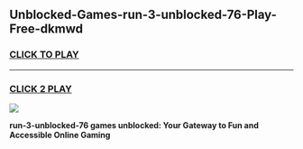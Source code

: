 
## Unblocked-Games-run-3-unblocked-76-Play-Free-dkmwd
<h3>
<a href="https://premium76.site?title=run-3-unblocked-76&ref=10A">CLICK TO PLAY</a></h3>
<hr>

<h3>
<a href="https://premium76.site?title=run-3-unblocked-76&ref=10A">CLICK 2 PLAY</a>
  
</h3>

<a href="https://premium76.site?title=run-3-unblocked-76&ref=10A"><img src="https://clearcache.store/games.png"></a>


**run-3-unblocked-76 games unblocked: Your Gateway to Fun and Accessible Online Gaming**

